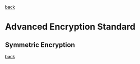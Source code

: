 [back](/encryption/index.md)

# Advanced Encryption Standard

## Symmetric Encryption


[back](/encryption/index.md)
